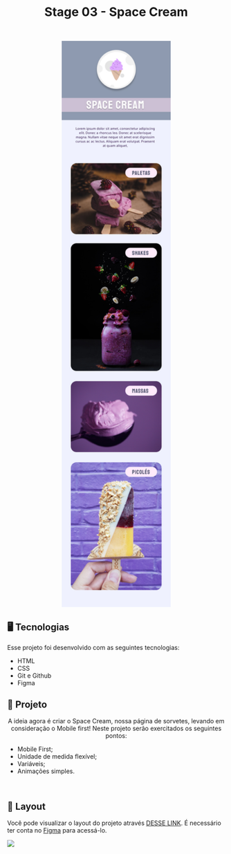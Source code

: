 <h1 align="center"> Stage 03 - Space Cream</h1>

<br />

<p align="center">
  <img alt="layout desafio criando formulários" src="images/layout.jpg" width="50%">
</p>

## 🖥️ Tecnologias

Esse projeto foi desenvolvido com as seguintes tecnologias:

- HTML
- CSS
- Git e Github
- Figma

## 📂 Projeto

<p align="center">
 A ideia agora é criar o Space Cream, nossa página de sorvetes, levando em consideração o Mobile first! Neste projeto serão exercitados os seguintes pontos:
</p>

- Mobile First;
- Unidade de medida flexível;
- Variáveis;
- Animações simples.

<br/>

## 🔖 Layout

Você pode visualizar o layout do projeto através [DESSE LINK](https://www.figma.com/file/drBBktNRdtCIUiN4cZk4yo/Stage-03---Mobile-First/duplicate). É necessário ter conta no [Figma](https://figma.com) para acessá-lo.

<div>
  <img align="centeer" alt"FIGMA" height="30" widht"40" src="https://cdn.jsdelivr.net/gh/devicons/devicon/icons/figma/figma-original.svg"/>
</div>
